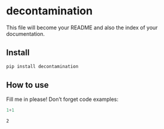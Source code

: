 decontamination
================

<!-- WARNING: THIS FILE WAS AUTOGENERATED! DO NOT EDIT! -->

This file will become your README and also the index of your
documentation.

## Install

``` sh
pip install decontamination
```

## How to use

Fill me in please! Don’t forget code examples:

``` python
1+1
```

    2
